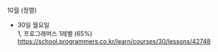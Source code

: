 10월 (정렬) </br>
- 30일 월요일 </br>
1, 프로그래머스 1레벨 (65%) https://school.programmers.co.kr/learn/courses/30/lessons/42748
